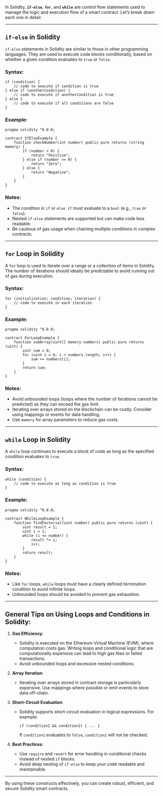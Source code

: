In Solidity, **`if-else`**, **`for`**, and **`while`** are control flow statements used to manage the logic and execution flow of a smart contract. Let’s break down each one in detail:

---

## **`if-else` in Solidity**

`if-else` statements in Solidity are similar to those in other programming languages. They are used to execute code blocks conditionally, based on whether a given condition evaluates to `true` or `false`.

### Syntax:

```solidity
if (condition) {
    // code to execute if condition is true
} else if (anotherCondition) {
    // code to execute if anotherCondition is true
} else {
    // code to execute if all conditions are false
}
```

### Example:

```solidity
pragma solidity ^0.8.0;

contract IfElseExample {
    function checkNumber(int number) public pure returns (string memory) {
        if (number > 0) {
            return "Positive";
        } else if (number == 0) {
            return "Zero";
        } else {
            return "Negative";
        }
    }
}
```

### Notes:

- The condition in `if` or `else if` must evaluate to a `bool` (e.g., `true` or `false`).
- Nested `if-else` statements are supported but can make code less readable.
- Be cautious of gas usage when chaining multiple conditions in complex contracts.

---

## **`for` Loop in Solidity**

A `for` loop is used to iterate over a range or a collection of items in Solidity. The number of iterations should ideally be predictable to avoid running out of gas during execution.

### Syntax:

```solidity
for (initialization; condition; iteration) {
    // code to execute in each iteration
}
```

### Example:

```solidity
pragma solidity ^0.8.0;

contract ForLoopExample {
    function sumArray(uint[] memory numbers) public pure returns (uint) {
        uint sum = 0;
        for (uint i = 0; i < numbers.length; i++) {
            sum += numbers[i];
        }
        return sum;
    }
}
```

### Notes:

- Avoid unbounded loops (loops where the number of iterations cannot be predicted) as they can exceed the gas limit.
- Iterating over arrays stored on the blockchain can be costly. Consider using mappings or events for data handling.
- Use `memory` for array parameters to reduce gas costs.

---

## **`while` Loop in Solidity**

A `while` loop continues to execute a block of code as long as the specified condition evaluates to `true`.

### Syntax:

```solidity
while (condition) {
    // code to execute as long as condition is true
}
```

### Example:

```solidity
pragma solidity ^0.8.0;

contract WhileLoopExample {
    function findFactorial(uint number) public pure returns (uint) {
        uint result = 1;
        uint i = 1;
        while (i <= number) {
            result *= i;
            i++;
        }
        return result;
    }
}
```

### Notes:

- Like `for` loops, `while` loops must have a clearly defined termination condition to avoid infinite loops.
- Unbounded loops should be avoided to prevent gas exhaustion.

---

## General Tips on Using Loops and Conditions in Solidity:

1. **Gas Efficiency**:

   - Solidity is executed on the Ethereum Virtual Machine (EVM), where computation costs gas. Writing loops and conditional logic that are computationally expensive can lead to high gas fees or failed transactions.
   - Avoid unbounded loops and excessive nested conditions.

2. **Array Iteration**:

   - Iterating over arrays stored in contract storage is particularly expensive. Use mappings where possible or emit events to store data off-chain.

3. **Short-Circuit Evaluation**:

   - Solidity supports short-circuit evaluation in logical expressions. For example:
     ```solidity
     if (condition1 && condition2) { ... }
     ```
     If `condition1` evaluates to `false`, `condition2` will not be checked.

4. **Best Practices**:
   - Use `require` and `revert` for error handling in conditional checks instead of nested `if` blocks.
   - Avoid deep nesting of `if-else` to keep your code readable and maintainable.

---

By using these constructs effectively, you can create robust, efficient, and secure Solidity smart contracts.
